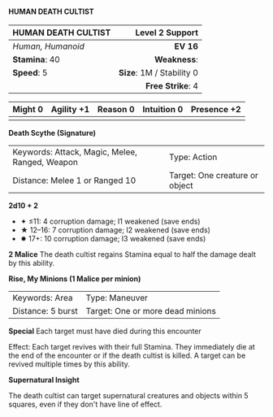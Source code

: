 #### HUMAN DEATH CULTIST

| HUMAN DEATH CULTIST |        **Level 2 Support** |
| :------------------ | -------------------------: |
| *Human, Humanoid*   |                  **EV 16** |
| **Stamina**: 40     |              **Weakness**: |
| **Speed**: 5        | **Size**: 1M / Stability 0 |
|                     |         **Free Strike**: 4 |

| **Might** 0 | **Agility** +1 | **Reason** 0 | **Intuition** 0 | **Presence** +2 |
| ----------- | -------------- | ------------ | --------------- | --------------- |
|             |                |              |                 |                 |

**Death Scythe (Signature)**

|                                                |                                |
| :--------------------------------------------- | :----------------------------- |
| Keywords: Attack, Magic, Melee, Ranged, Weapon | Type: Action                   |
| Distance: Melee 1 or Ranged 10                 | Target: One creature or object |

**2d10 + 2**

- ✦ ≤11: 4 corruption damage; I1 weakened (save ends)
- ★ 12–16: 7 corruption damage; I2 weakened (save ends)
- ✸ 17+: 10 corruption damage; I3 weakened (save ends)

**2 Malice**
The death cultist regains Stamina equal to half the damage dealt by this ability.

**Rise, My Minions (1 Malice per minion)**

|                   |                                  |
| :---------------- | :------------------------------- |
| Keywords: Area    | Type: Maneuver                   |
| Distance: 5 burst | Target: One or more dead minions |

**Special**
Each target must have died during this encounter

Effect: Each target revives with their full Stamina. They immediately die at the end of the encounter or if the death cultist is killed. A target can be revived multiple times by this ability.

**Supernatural Insight**

The death cultist can target supernatural creatures and objects within 5 squares, even if they don't have line of effect.

